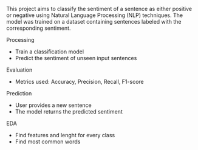 This project aims to classify the sentiment of a sentence as either positive or negative using Natural Language Processing (NLP) techniques.
The model was trained on a dataset containing sentences labeled with the corresponding sentiment.

Processing
- Train a classification model
- Predict the sentiment of unseen input sentences
  
Evaluation
- Metrics used: Accuracy, Precision, Recall, F1-score

Prediction
- User provides a new sentence
- The model returns the predicted sentiment

EDA
- Find features and lenght for every class
- Find most common words

